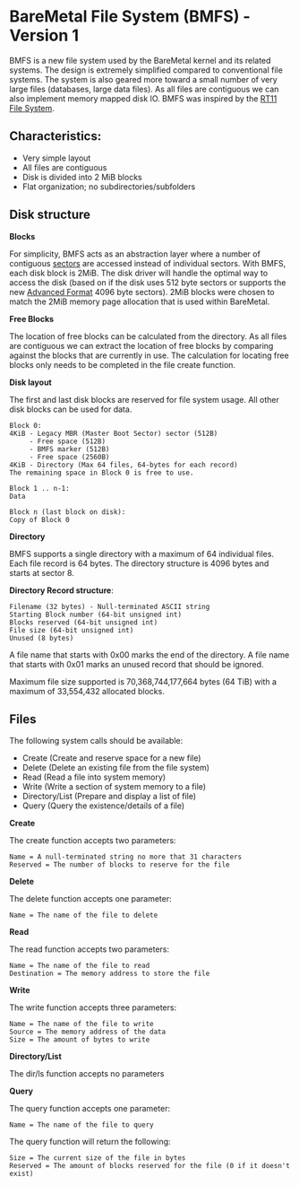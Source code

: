 # BareMetal File System (BMFS) - Version 1

BMFS is a new file system used by the BareMetal kernel and its related systems. The design is extremely simplified compared to conventional file systems. The system is also geared more toward a small number of very large files (databases, large data files). As all files are contiguous we can also implement memory mapped disk IO. BMFS was inspired by the [RT11 File System](http://en.wikipedia.org/wiki/RT11#File_system).

## Characteristics:

- Very simple layout
- All files are contiguous
- Disk is divided into 2 MiB blocks
- Flat organization; no subdirectories/subfolders

## Disk structure

**Blocks**

For simplicity, BMFS acts as an abstraction layer where a number of contiguous [sectors](http://en.wikipedia.org/wiki/Disk_sector) are accessed instead of individual sectors. With BMFS, each disk block is 2MiB. The disk driver will handle the optimal way to access the disk (based on if the disk uses 512 byte sectors or supports the new [Advanced Format](http://en.wikipedia.org/wiki/Advanced_Format) 4096 byte sectors). 2MiB blocks were chosen to match the 2MiB memory page allocation that is used within BareMetal.

**Free Blocks**

The location of free blocks can be calculated from the directory. As all files are contiguous we can extract the location of free blocks by comparing against the blocks that are currently in use. The calculation for locating free blocks only needs to be completed in the file create function.

**Disk layout**

The first and last disk blocks are reserved for file system usage. All other disk blocks can be used for data.

	Block 0:
	4KiB - Legacy MBR (Master Boot Sector) sector (512B)
		 - Free space (512B)
		 - BMFS marker (512B)
		 - Free space (2560B)
	4KiB - Directory (Max 64 files, 64-bytes for each record)
	The remaining space in Block 0 is free to use.

	Block 1 .. n-1:
	Data

	Block n (last block on disk):
	Copy of Block 0

**Directory**

BMFS supports a single directory with a maximum of 64 individual files. Each file record is 64 bytes. The directory structure is 4096 bytes and starts at sector 8.

**Directory Record structure**:

	Filename (32 bytes) - Null-terminated ASCII string
	Starting Block number (64-bit unsigned int)
	Blocks reserved (64-bit unsigned int)
	File size (64-bit unsigned int)
	Unused (8 bytes)

A file name that starts with 0x00 marks the end of the directory. A file name that starts with 0x01 marks an unused record that should be ignored.

Maximum file size supported is 70,368,744,177,664 bytes (64 TiB) with a maximum of 33,554,432 allocated blocks.

## Files

The following system calls should be available:

- Create (Create and reserve space for a new file)
- Delete (Delete an existing file from the file system)
- Read (Read a file into system memory)
- Write (Write a section of system memory to a file)
- Directory/List (Prepare and display a list of file)
- Query (Query the existence/details of a file)


**Create**

The create function accepts two parameters:

	Name = A null-terminated string no more that 31 characters
	Reserved = The number of blocks to reserve for the file


**Delete**

The delete function accepts one parameter:

	Name = The name of the file to delete


**Read**

The read function accepts two parameters:

	Name = The name of the file to read
	Destination = The memory address to store the file


**Write**

The write function accepts three parameters:

	Name = The name of the file to write
	Source = The memory address of the data
	Size = The amount of bytes to write


**Directory/List**

The dir/ls function accepts no parameters


**Query**

The query function accepts one parameter:

	Name = The name of the file to query

The query function will return the following:

	Size = The current size of the file in bytes
	Reserved = The amount of blocks reserved for the file (0 if it doesn't exist)

